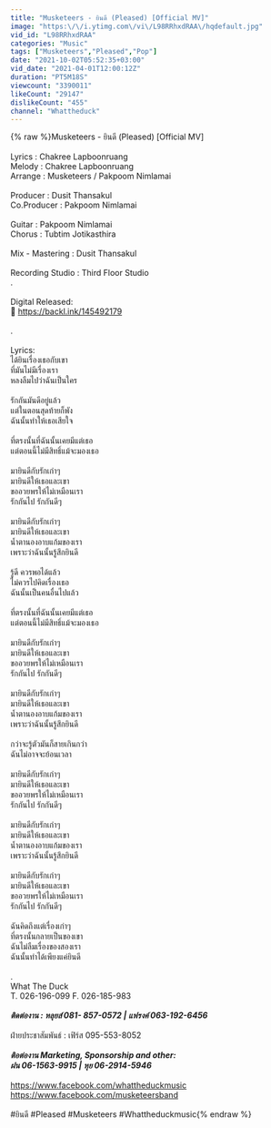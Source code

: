 ```yaml
---
title: "Musketeers - ยินดี (Pleased) [Official MV]"
image: "https:\/\/i.ytimg.com\/vi\/L98RRhxdRAA\/hqdefault.jpg"
vid_id: "L98RRhxdRAA"
categories: "Music"
tags: ["Musketeers","Pleased","Pop"]
date: "2021-10-02T05:52:35+03:00"
vid_date: "2021-04-01T12:00:12Z"
duration: "PT5M18S"
viewcount: "3390011"
likeCount: "29147"
dislikeCount: "455"
channel: "Whattheduck"
---
```

{% raw %}Musketeers - ยินดี (Pleased) [Official MV]<br /><br />Lyrics : Chakree Lapboonruang<br />Melody : Chakree Lapboonruang<br />Arrange : Musketeers / Pakpoom Nimlamai<br /> <br />Producer : Dusit Thansakul<br />Co.Producer : Pakpoom Nimlamai<br /> <br />Guitar : Pakpoom Nimlamai<br />Chorus : Tubtim Jotikasthira<br /> <br />Mix - Mastering : Dusit Thansakul<br /> <br />Recording Studio : Third Floor Studio<br />.<br /><br />Digital Released:<br />🎊 <a rel="nofollow" target="blank" href="https://backl.ink/145492179">https://backl.ink/145492179</a><br /><br />.<br /><br />Lyrics:<br />ได้ยินเรื่องเธอกับเขา <br />ที่มันไม่มีเรื่องเรา<br />หลงลืมไปว่าฉันเป็นใคร<br /><br />รักกันมันดีอยู่แล้ว <br />แต่ในตอนสุดท้ายก็พัง<br />ฉันนั้นทำให้เธอเสียใจ<br /><br />ที่ตรงนั้นที่ฉันนั้นเคยมีแต่เธอ<br />แต่ตอนนี้ไม่มีสิทธิ์แม้จะมองเธอ<br /><br />มายินดีกับรักเก่าๆ<br />มายินดีให้เธอและเขา<br />ขออวยพรให้ไม่เหมือนเรา<br />รักกันไป รักกันดีๆ <br /><br />มายินดีกับรักเก่าๆ<br />มายินดีให้เธอและเขา<br />น้ำตานองอาบแก้มของเรา<br />เพราะว่าฉันนั้นรู้สึกยินดี<br /><br />รู้ดี ควรพอได้แล้ว<br />ไม่ควรไปคิดเรื่องเธอ<br />ฉันนั้นเป็นคนอื่นไปแล้ว<br /><br />ที่ตรงนั้นที่ฉันนั้นเคยมีแต่เธอ<br />แต่ตอนนี้ไม่มีสิทธิ์แม้จะมองเธอ<br /><br />มายินดีกับรักเก่าๆ<br />มายินดีให้เธอและเขา<br />ขออวยพรให้ไม่เหมือนเรา<br />รักกันไป รักกันดีๆ <br /><br />มายินดีกับรักเก่าๆ<br />มายินดีให้เธอและเขา<br />น้ำตานองอาบแก้มของเรา<br />เพราะว่าฉันนั้นรู้สึกยินดี<br /><br />กว่าจะรู้ตัวมันก็สายเกินกว่า<br />ฉันไม่อาจจะย้อนเวลา<br /><br />มายินดีกับรักเก่าๆ<br />มายินดีให้เธอและเขา<br />ขออวยพรให้ไม่เหมือนเรา<br />รักกันไป รักกันดีๆ <br /><br />มายินดีกับรักเก่าๆ<br />มายินดีให้เธอและเขา<br />น้ำตานองอาบแก้มของเรา<br />เพราะว่าฉันนั้นรู้สึกยินดี<br /><br />มายินดีกับรักเก่าๆ<br />มายินดีให้เธอและเขา<br />ขออวยพรให้ไม่เหมือนเรา<br />รักกันไป รักกันดีๆ <br /><br />ฉันคิดถึงแต่เรื่องเก่าๆ<br />ที่ตรงนั้นกลายเป็นของเขา<br />ฉันไม่ลืมเรื่องของสองเรา<br />ฉันนั้นทำได้เพียงแค่ยินดี<br /><br />.<br />What The Duck<br />T. 026-196-099 F. 026-185-983 <br />_____________________________________________________<br />ติดต่องาน : หลุยส์ 081- 857-0572 | แฟรงค์ 063-192-6456<br />_____________________________________________________<br />ฝ่ายประชาสัมพันธ์ : เฟิร์ส 095-553-8052 <br />_____________________________________________________<br />ติอต่องาน Marketing, Sponsorship and other: <br />ฝน 06-1563-9915 | หุย 06-2914-5946<br />_____________________________________________________<br /><a rel="nofollow" target="blank" href="https://www.facebook.com/whattheduckmusic">https://www.facebook.com/whattheduckmusic</a><br /><a rel="nofollow" target="blank" href="https://www.facebook.com/musketeersband">https://www.facebook.com/musketeersband</a><br /><br />#ยินดี #Pleased #Musketeers #Whattheduckmusic{% endraw %}
